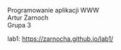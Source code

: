 Programowanie aplikacji WWW<br>Artur Żarnoch<br>Grupa 3<br>

lab1: https://zarnocha.github.io/lab1/
